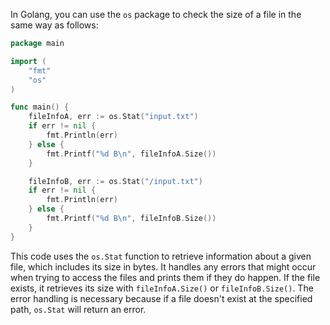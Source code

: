 In Golang, you can use the `os` package to check the size of a file in the same way as follows: 

```go
package main

import (
	"fmt"
	"os"
)

func main() {
	fileInfoA, err := os.Stat("input.txt")
	if err != nil {
		fmt.Println(err)
	} else {
		fmt.Printf("%d B\n", fileInfoA.Size())
	}

	fileInfoB, err := os.Stat("/input.txt")
	if err != nil {
		fmt.Println(err)
	} else {
		fmt.Printf("%d B\n", fileInfoB.Size())
	}
}
```

This code uses the `os.Stat` function to retrieve information about a given file, which includes its size in bytes. It handles any errors that might occur when trying to access the files and prints them if they do happen. If the file exists, it retrieves its size with `fileInfoA.Size()` or `fileInfoB.Size()`. The error handling is necessary because if a file doesn't exist at the specified path, `os.Stat` will return an error.

